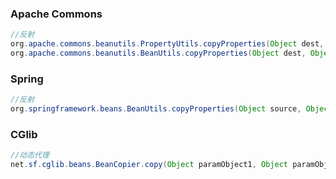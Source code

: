 ### Apache Commons

```java
//反射
org.apache.commons.beanutils.PropertyUtils.copyProperties(Object dest, Object orig);
org.apache.commons.beanutils.BeanUtils.copyProperties(Object dest, Object orig);
```

### Spring

```java
//反射
org.springframework.beans.BeanUtils.copyProperties(Object source, Object target);
```

### CGlib

```java
//动态代理
net.sf.cglib.beans.BeanCopier.copy(Object paramObject1, Object paramObject2, Converter paramConverter);
```